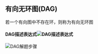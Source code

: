 ## 有向无环图(DAG)

若一个有向图中不存在环，则称为有向无环图



#### DAG描述表达式![DAG描述表达式](D:\笔记\数据结构\思维导图\DAG描述表达式.png)



![DAG解题步骤](D:\笔记\数据结构\思维导图\DAG解题步骤.png)